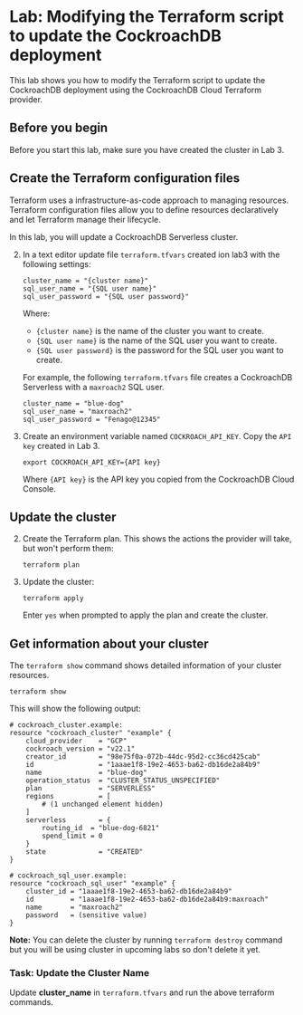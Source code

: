 
# Lab: Modifying the Terraform script to update the CockroachDB deployment

This lab shows you how to modify the Terraform script to update the CockroachDB deployment
using the CockroachDB Cloud Terraform provider.


## Before you begin

Before you start this lab, make sure you have created the cluster in Lab 3.


## Create the Terraform configuration files

Terraform uses a infrastructure-as-code approach to managing resources.
Terraform configuration files allow you to define resources
declaratively and let Terraform manage their lifecycle.


In this lab, you will update a CockroachDB Serverless cluster.

2.  In a text editor update file `terraform.tfvars` created ion lab3 with the
    following settings:

    
    ```
    cluster_name = "{cluster name}"
    sql_user_name = "{SQL user name}"
    sql_user_password = "{SQL user password}"
    ```
    

    Where:

    -   `{cluster name}` is the name of the cluster you want to create.
    -   `{SQL user name}` is the name of the SQL user you want to
        create.
    -   `{SQL user password}` is the password for the SQL user you want
        to create.

    For example, the following `terraform.tfvars` file creates a
    CockroachDB Serverless with a `maxroach2` SQL user.

    
    ```
    cluster_name = "blue-dog"
    sql_user_name = "maxroach2"
    sql_user_password = "Fenago@12345"
    ```
    

3.  Create an environment variable named `COCKROACH_API_KEY`. Copy the `API key` created in Lab 3.

    
    ```
    export COCKROACH_API_KEY={API key}
    ```
    

    Where `{API key}` is the API key you copied from the CockroachDB Cloud Console.



## Update the cluster


2.  Create the Terraform plan. This shows the actions the provider will
    take, but won\'t perform them:

    
    ```
    terraform plan
    ```
    

3.  Update the cluster:

    
    ```
    terraform apply
    ```
    

    Enter `yes` when prompted to apply the plan and create the cluster.


## Get information about your cluster

The `terraform show` command shows detailed information of your cluster
resources.


```
terraform show
```


This will show the following output:


```
# cockroach_cluster.example:
resource "cockroach_cluster" "example" {
    cloud_provider    = "GCP"
    cockroach_version = "v22.1"
    creator_id        = "98e75f0a-072b-44dc-95d2-cc36cd425cab"
    id                = "1aaae1f8-19e2-4653-ba62-db16de2a84b9"
    name              = "blue-dog"
    operation_status  = "CLUSTER_STATUS_UNSPECIFIED"
    plan              = "SERVERLESS"
    regions           = [
        # (1 unchanged element hidden)
    ]
    serverless        = {
        routing_id  = "blue-dog-6821"
        spend_limit = 0
    }
    state             = "CREATED"
}

# cockroach_sql_user.example:
resource "cockroach_sql_user" "example" {
    cluster_id = "1aaae1f8-19e2-4653-ba62-db16de2a84b9"
    id         = "1aaae1f8-19e2-4653-ba62-db16de2a84b9:maxroach"
    name       = "maxroach2"
    password   = (sensitive value)
}
```



**Note:** You can delete the cluster by running `terraform destroy` command but you will be using cluster in upcoming labs so don't delete it yet.



### Task: Update the Cluster Name

Update **cluster_name** in `terraform.tfvars` and run the above terraform commands.


